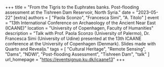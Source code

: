 +++
title = "From the Tigris to the Euphrates banks. Post-flooding assessment at the Tishreen Dam Reservoir, North Syria."
date = "2023-05-22"
[extra]
authors = [ "Paola Sconzo", "Francesca Simi", "A. Titolo" ]
event = "13th International Conference on Archaeology of the Ancient Near East (ICAANE)"
location = "University of Copenhagen, Faculty of Humanities"
description = "Talk with Prof. Paola Sconzo (University of Palermo), Dr. Francesca Simi (University of Udine) presented at the 13th ICAANE conference at the University of Copenhagen (Denmark). Slides made with Quarto and Revealjs."
tags = [
  "Cultural Heritage",
  "Remote Sensing",
  "Dams",
  "NDWI",
  "Post-flooding Assessment",
  "Tishreen Dam",
  "talk"
]
url_homepage = "https://eventsignup.ku.dk/icaane13"
+++
